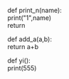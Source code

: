 def print_n(name):  
    print("1",name)  
    return  

def add_a(a,b):  
    return a+b  

def yi():  
    print(555)
